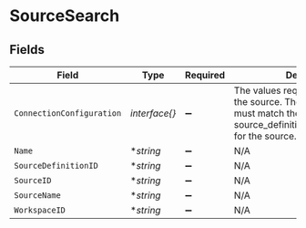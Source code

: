 # SourceSearch


## Fields

| Field                                                                                                                                                 | Type                                                                                                                                                  | Required                                                                                                                                              | Description                                                                                                                                           |
| ----------------------------------------------------------------------------------------------------------------------------------------------------- | ----------------------------------------------------------------------------------------------------------------------------------------------------- | ----------------------------------------------------------------------------------------------------------------------------------------------------- | ----------------------------------------------------------------------------------------------------------------------------------------------------- |
| `ConnectionConfiguration`                                                                                                                             | *interface{}*                                                                                                                                         | :heavy_minus_sign:                                                                                                                                    | The values required to configure the source. The schema for this must match the schema return by source_definition_specifications/get for the source. |
| `Name`                                                                                                                                                | **string*                                                                                                                                             | :heavy_minus_sign:                                                                                                                                    | N/A                                                                                                                                                   |
| `SourceDefinitionID`                                                                                                                                  | **string*                                                                                                                                             | :heavy_minus_sign:                                                                                                                                    | N/A                                                                                                                                                   |
| `SourceID`                                                                                                                                            | **string*                                                                                                                                             | :heavy_minus_sign:                                                                                                                                    | N/A                                                                                                                                                   |
| `SourceName`                                                                                                                                          | **string*                                                                                                                                             | :heavy_minus_sign:                                                                                                                                    | N/A                                                                                                                                                   |
| `WorkspaceID`                                                                                                                                         | **string*                                                                                                                                             | :heavy_minus_sign:                                                                                                                                    | N/A                                                                                                                                                   |